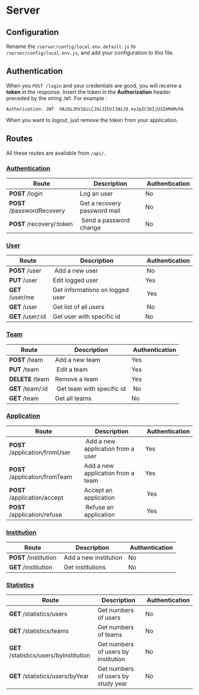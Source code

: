 # Server

## Configuration

Rename the `/server/config/local.env.default.js` to `/server/config/local.env.js`, and add your configuration to this file.

## Authentication

When you `POST /login` and your credentials are good, you will receive a **token** in the response.
Insert the token in the **Authorization** header preceded by the string `JWT`.
For example : 

`
Authorization: JWT  XAiOiJKV1QiLCJOiJIUzI1NiJ9.eyJpZCI6IjU3ZmRmMzhk
`

When you want to logout, just remove the token from your application.

## Routes

All these routes are available from `/api/`.

### [Authentication](/server/doc/auth.md#authentication)

Route | Description | Authentication
----- | ----------- | --------------
**POST** /login | Log an user | No
**POST** /passwordRecovery | Get a recovery password mail | No
**POST** /recovery/:token | Send a password change | No

### [User](/server/doc/user.md#user)

Route | Description | Authentication
----- | ----------- | --------------
**POST** /user | Add a new user | No
**PUT** /user | Edit logged user | Yes
**GET** /user/me | Get informations on logged user | Yes
**GET** /user | Get list of all users | No
**GET** /user/:id | Get user with specific id | No

### [Team](/server/doc/team.md#team)

Route | Description | Authentication
----- | ----------- | --------------
**POST** /team | Add a new team | Yes
**PUT** /team | Edit a team | Yes
**DELETE** /team | Remove a team | Yes
**GET** /team/:id | Get team with specific id | No
**GET** /team | Get all teams | No

### [Application](/server/doc/application.md#application)

Route | Description | Authentication
----- | ----------- | --------------
**POST** /application/fromUser | Add a new application from a user | Yes
**POST** /application/fromTeam | Add a new application from a team | Yes
**POST** /application/accept | Accept an application | Yes
**POST** /application/refuse | Refuse an application | Yes

### [Institution](/server/doc/institution.md#institution)

Route | Description | Authentication
----- | ----------- | --------------
**POST** /institution | Add a new institution | No
**GET** /institution | Get institutions | No

### [Statistics](/server/doc/statistics.md#statistics)

Route | Description | Authentication
----- | ----------- | --------------
**GET** /statistics/users | Get numbers of users | No
**GET** /statistics/teams| Get numbers of teams | No
**GET** /statistics/users/byInstitution | Get numbers of users by institution | No
**GET** /statistics/users/byYear | Get numbers of users by study year | No
